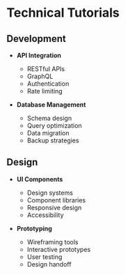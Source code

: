 # Technical Tutorials

## Development
- **API Integration**
  - RESTful APIs
  - GraphQL
  - Authentication
  - Rate limiting

- **Database Management**
  - Schema design
  - Query optimization
  - Data migration
  - Backup strategies

## Design
- **UI Components**
  - Design systems
  - Component libraries
  - Responsive design
  - Accessibility

- **Prototyping**
  - Wireframing tools
  - Interactive prototypes
  - User testing
  - Design handoff
